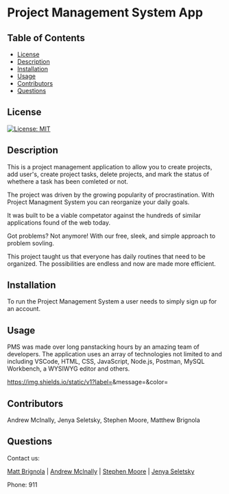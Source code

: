 # Project Management System App

## Table of Contents

- [License](#license)
- [Description](#description)
- [Installation](#installation)
- [Usage](#instructions)
- [Contributors](#contributors)
- [Questions](#questions)

## License

[![License: MIT](https://img.shields.io/badge/License-MIT-yellow.svg)](https://opensource.org/licenses/MIT)

## Description

This is a project management application to allow you to create projects, add user's, create project tasks, delete projects, and mark the status of whethere a task has been comleted or not.

The project was driven by the growing popularity of procrastination. With Project Managment System you can reorganize your daily goals.

It was built to be a viable competator against the hundreds of similar applications found of the web today.

Got problems? Not anymore! With our free, sleek, and simple approach to problem sovling.

This project taught us that everyone has daily routines that need to be organized.  The possibilities are endless and now are made more efficient.

## Installation

To run the Project Management System a user needs to simply sign up for an account.

## Usage

PMS was made over long panstacking hours by an amazing team of developers.  The application uses an array of technologies not limited to and including VSCode, HTML, CSS, JavaScript, Node.js, Postman, MySQL Workbench, a WYSIWYG editor and others.

https://img.shields.io/static/v1?label=<LABEL>&message=<MESSAGE>&color=<COLOR>

<!-- Insert screenshot here -->

## Contributors

Andrew McInally, Jenya Seletsky, Stephen Moore, Matthew Brignola

## Questions

Contact us:

<a class="hoverable" href="https://linktr.ee/matthewbrignola" target="_blank">Matt
Brignola</a> |
<a class="hoverable" href="https://linktr.ee/AndrewMcInally" target="_blank">Andrew
Mclnally</a> |
<a class="hoverable" href="https://linktr.ee/stephensmoore" target="_blank">Stephen Moore</a> |
<a class="hoverable" href="https://linktr.ee/jenya10016" target="_blank">Jenya
Seletsky</a>

Phone: 911 <br>
